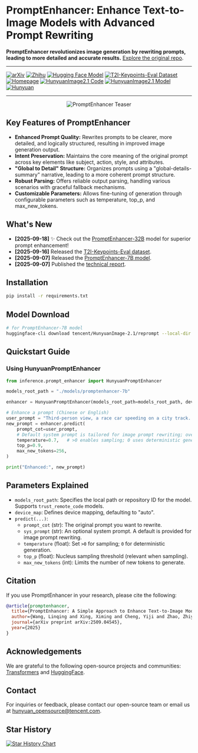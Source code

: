 <!-- SEO-optimized README -->

# PromptEnhancer: Enhance Text-to-Image Models with Advanced Prompt Rewriting

**PromptEnhancer revolutionizes image generation by rewriting prompts, leading to more detailed and accurate results.**  [Explore the original repo](https://github.com/Hunyuan-PromptEnhancer/PromptEnhancer).

---

[![arXiv](https://img.shields.io/badge/Paper-arXiv:2509.04545-red?logo=arxiv)](https://www.arxiv.org/abs/2509.04545)
[![Zhihu](https://img.shields.io/badge/知乎-技术解读-0084ff?logo=zhihu)](https://zhuanlan.zhihu.com/p/1949013083109459515)
[![Hugging Face Model](https://img.shields.io/badge/Model-PromptEnhancer_7B-blue?logo=huggingface)](https://huggingface.co/tencent/HunyuanImage-2.1/tree/main/reprompt)
[![T2I-Keypoints-Eval Dataset](https://img.shields.io/badge/Benchmark-T2I_Keypoints_Eval-blue?logo=huggingface)](https://huggingface.co/datasets/PromptEnhancer/T2I-Keypoints-Eval)
[![Homepage](https://img.shields.io/badge/Homepage-PromptEnhancer-1abc9c?logo=homeassistant&logoColor=white)](https://hunyuan-promptenhancer.github.io/)
[![HunyuanImage2.1 Code](https://img.shields.io/badge/Code-HunyuanImage2.1-2ecc71?logo=github)](https://github.com/Tencent-Hunyuan/HunyuanImage-2.1)
[![HunyuanImage2.1 Model](https://img.shields.io/badge/Model-HunyuanImage2.1-3498db?logo=huggingface)](https://huggingface.co/tencent/HunyuanImage-2.1)
[![Hunyuan](https://img.shields.io/badge/Hunyuan-black.svg?logo=x)](https://x.com/TencentHunyuan)

---

<p align="center">
  <img src="assets/teaser-1.png" alt="PromptEnhancer Teaser"/>
</p>

## Key Features of PromptEnhancer

*   **Enhanced Prompt Quality:** Rewrites prompts to be clearer, more detailed, and logically structured, resulting in improved image generation output.
*   **Intent Preservation:**  Maintains the core meaning of the original prompt across key elements like subject, action, style, and attributes.
*   **"Global to Detail" Structure:** Organizes prompts using a "global-details-summary" narrative, leading to a more coherent prompt structure.
*   **Robust Parsing:** Offers reliable output parsing, handling various scenarios with graceful fallback mechanisms.
*   **Customizable Parameters:** Allows fine-tuning of generation through configurable parameters such as temperature, top_p, and max_new_tokens.

## What's New

*   **[2025-09-18]** ✨ Check out the [PromptEnhancer-32B](https://huggingface.co/PromptEnhancer/PromptEnhancer-32B) model for superior prompt enhancement!
*   **[2025-09-16]** Released the [T2I-Keypoints-Eval dataset](https://huggingface.co/datasets/PromptEnhancer/T2I-Keypoints-Eval).
*   **[2025-09-07]** Released the [PromptEnhancer-7B model](https://huggingface.co/tencent/HunyuanImage-2.1/tree/main/reprompt).
*   **[2025-09-07]** Published the [technical report](https://arxiv.org/abs/2509.04545).

## Installation

```bash
pip install -r requirements.txt
```

## Model Download

```bash
# for PromptEnhancer-7B model
huggingface-cli download tencent/HunyuanImage-2.1/reprompt --local-dir ./models/promptenhancer-7b
```

## Quickstart Guide

### Using HunyuanPromptEnhancer

```python
from inference.prompt_enhancer import HunyuanPromptEnhancer

models_root_path = "./models/promptenhancer-7b"

enhancer = HunyuanPromptEnhancer(models_root_path=models_root_path, device_map="auto")

# Enhance a prompt (Chinese or English)
user_prompt = "Third-person view, a race car speeding on a city track..."
new_prompt = enhancer.predict(
    prompt_cot=user_prompt,
    # Default system prompt is tailored for image prompt rewriting; override if needed
    temperature=0.7,   # >0 enables sampling; 0 uses deterministic generation
    top_p=0.9,
    max_new_tokens=256,
)

print("Enhanced:", new_prompt)
```

## Parameters Explained

*   `models_root_path`: Specifies the local path or repository ID for the model. Supports `trust_remote_code` models.
*   `device_map`:  Defines device mapping, defaulting to "auto".
*   `predict(...)`:
    *   `prompt_cot` (str): The original prompt you want to rewrite.
    *   `sys_prompt` (str): An optional system prompt. A default is provided for image prompt rewriting.
    *   `temperature` (float):  Set `>0` for sampling; `0` for deterministic generation.
    *   `top_p` (float):  Nucleus sampling threshold (relevant when sampling).
    *   `max_new_tokens` (int): Limits the number of new tokens to generate.

## Citation

If you use PromptEnhancer in your research, please cite the following:

```bibtex
@article{promptenhancer,
  title={PromptEnhancer: A Simple Approach to Enhance Text-to-Image Models via Chain-of-Thought Prompt Rewriting},
  author={Wang, Linqing and Xing, Ximing and Cheng, Yiji and Zhao, Zhiyuan and Tao, Jiale and Wang, QiXun and Li, Ruihuang and Chen, Comi and Li, Xin and Wu, Mingrui and Deng, Xinchi and Wang, Chunyu and Lu, Qinglin},
  journal={arXiv preprint arXiv:2509.04545},
  year={2025}
}
```

## Acknowledgements

We are grateful to the following open-source projects and communities: [Transformers](https://huggingface.co/transformers) and [HuggingFace](https://huggingface.co).

## Contact

For inquiries or feedback, please contact our open-source team or email us at [hunyuan_opensource@tencent.com](mailto:hunyuan_opensource@tencent.com).

## Star History

[![Star History Chart](https://api.star-history.com/svg?repos=Hunyuan-PromptEnhancer/PromptEnhancer&type=Date)](https://www.star-history.com/#Hunyuan-PromptEnhancer/PromptEnhancer&Date)